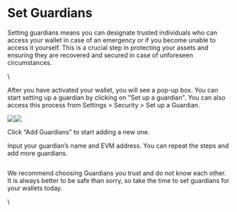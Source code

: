 # Set Guardians

Setting guardians means you can designate trusted individuals who can access your wallet in case of an emergency or if you become unable to access it yourself. This is a crucial step in protecting your assets and ensuring they are recovered and secured in case of unforeseen circumstances.

\


After you have activated your wallet, you will see a pop-up box. You can start setting up a guardian by clicking on "Set up a guardian". You can also access this process from Settings > Security > Set up a Guardian.

![](https://lh4.googleusercontent.com/T98dReF0rWN0YFHEWUAiTDs593tVXH1w2VgsqvuAi9GpdXPuTzpBcaD6E2jMd2pWfVaq2fcmPOyKTncDkmexqzkNBqTW8mfiljxpMgts836gBQobcVAWYCREvfl0g6RbOibRzoje1eFgndkmwhjKw68)![](https://lh6.googleusercontent.com/ofC5HOfFXjST8AEuJcdZVG0SzCjtrBacZf26JTdrs\_73kNRD5jhKJmmV63O-jH\_zst29miyeqFmKfm9-9i0nPmBFzOnmjzDAVk7N7rnzMCarRH8-\_fKG7NqqjQjeUa2yZUzJ4Qbc3nXn\_vj8X0UbOfI)

Click “Add Guardians” to start adding a new one.

Input your guardian’s name and EVM address. You can repeat the steps and add more guardians.

<figure><img src="https://lh6.googleusercontent.com/wFMTzERjHwsbZcFxCIdqRyFUC4lv6ly_iA2M0lpsytgxXcQJ9CaryXV6UPeBORnAm8n9K5wHXna3C6IqiYoi8HEI3k915EAn9qNNu8kX5E0g4tkSvuDxUGxVDtfAgulg3c8WLWFYZf3IvlvS-iBAxPo" alt=""><figcaption></figcaption></figure>

We recommend choosing Guardians you trust and do not know each other. It is always better to be safe than sorry, so take the time to set guardians for your wallets today.&#x20;

\
